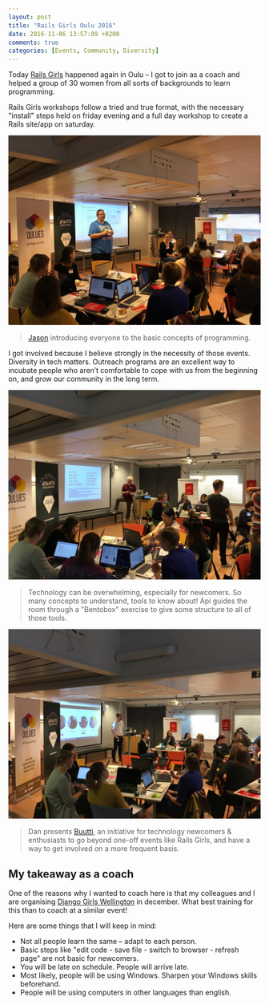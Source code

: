 ```yaml
---
layout: post
title: "Rails Girls Oulu 2016"
date: 2016-11-06 13:57:09 +0200
comments: true
categories: [Events, Community, Diversity]
---
```


Today [Rails Girls](http://railsgirls.com/oulu) happened again in Oulu – I got to join as a coach and helped a group of 30 women from all sorts of backgrounds to learn programming.

<!-- more -->

Rails Girls workshops follow a tried and true format, with the necessary "install" steps held on friday evening and a full day workshop to create a Rails site/app on saturday.

![Picture of the room, Jason presenting, the audience sitting around work tables](/images/railsgirls-oulu-jbear.jpg)

> [Jason](https://twitter.com/skunkyjay) introducing everyone to the basic concepts of programming.

I got involved because I believe strongly in the necessity of those events. Diversity in tech matters. Outreach programs are an excellent way to incubate people who aren’t comfortable to cope with us from the beginning on, and grow our community in the long term.

![Picture of the room, Api gives an exercise for the audience](/images/railsgirls-oulu-bentobox.jpg)

> Technology can be overwhelming, especially for newcomers. So many concepts to understand, tools to know about! Api guides the room through a "Bentobox" exercise to give some structure to all of those tools.

![Picture of the room, Dan presenting, the audience sitting around work tables](/images/railsgirls-oulu-dan.jpg)

> Dan presents [Buutti](http://buutti.com/), an initiative for technology newcomers & enthusiasts to go beyond one-off events like Rails Girls, and have a way to get involved on a more frequent basis.

## My takeaway as a coach

One of the reasons why I wanted to coach here is that my colleagues and I are organising [Django Girls Wellington](https://djangogirls.org/wellington/) in december. What best training for this than to coach at a similar event!

Here are some things that I will keep in mind:

- Not all people learn the same – adapt to each person.
- Basic steps like "edit code - save file - switch to browser - refresh page" are not basic for newcomers.
- You will be late on schedule. People will arrive late.
- Most likely, people will be using Windows. Sharpen your Windows skills beforehand.
- People will be using computers in other languages than english.
